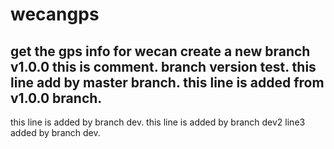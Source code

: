 # wecangps
get the gps info for wecan 
create a new branch v1.0.0
this is comment.
branch version test.
this line add by master branch.
this line is added from v1.0.0 branch.
----------------------------
this line is added by branch dev.
this line is added by branch dev2
line3 added by branch dev.

